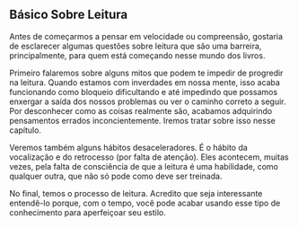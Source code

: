 ## Básico Sobre Leitura

Antes de começarmos a pensar em velocidade ou compreensão, gostaria de esclarecer algumas questões sobre leitura que são uma barreira, principalmente, para quem está começando nesse mundo dos livros.

Primeiro falaremos sobre alguns mitos que podem te impedir de progredir na leitura. Quando estamos com inverdades em nossa mente, isso acaba funcionando como bloqueio dificultando e até impedindo que possamos enxergar a saída dos nossos problemas ou ver o caminho correto a seguir. Por desconhecer como as coisas realmente são, acabamos adquirindo pensamentos errados inconcientemente. Iremos tratar sobre isso nesse capítulo.

Veremos também alguns hábitos desaceleradores. É o hábito da vocalização e do retrocesso (por falta de atenção). Eles acontecem, muitas vezes, pela falta de consciência de que a leitura é uma habilidade, como qualquer outra, que não só pode como deve ser treinada.

No final, temos o processo de leitura. Acredito que seja interessante entendê-lo porque, com o tempo, você pode acabar usando esse tipo de conhecimento para aperfeiçoar seu estilo.
